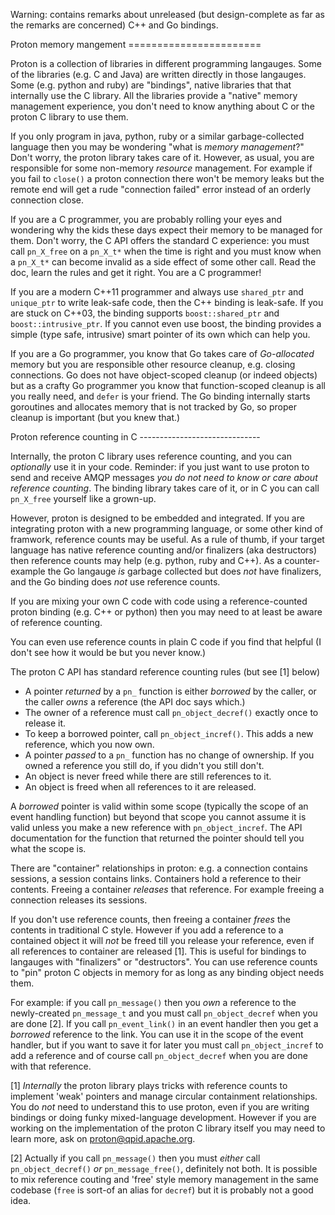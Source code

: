 
Warning: contains remarks about unreleased (but design-complete as far as the
remarks are concerned) C++ and Go bindings.

Proton memory mangement =======================

Proton is a collection of libraries in different programming langauges. Some of
the libraries (e.g. C and Java) are written directly in those langauges. Some
(e.g. python and ruby) are "bindings", native libraries that that internally use
the C library. All the libraries provide a "native" memory management
experience, you don't need to know anything about C or the proton C library to
use them.

If you only program in java, python, ruby or a similar garbage-collected
language then you may be wondering "what is *memory management*?"  Don't worry,
the proton library takes care of it. However, as usual, you are responsible for
some non-memory *resource* management. For example if you fail to `close()` a
proton connection there won't be memory leaks but the remote end will get a rude
"connection failed" error instead of an orderly connection close.

If you are a C programmer, you are probably rolling your eyes and wondering why
the kids these days expect their memory to be managed for them. Don't worry, the
C API offers the standard C experience: you must call `pn_X_free` on a `pn_X_t*`
when the time is right and you must know when a `pn_X_t*` can become invalid as
a side effect of some other call. Read the doc, learn the rules and get it
right. You are a C programmer!

If you are a modern C++11 programmer and always use `shared_ptr` and
`unique_ptr` to write leak-safe code, then the C++ binding is leak-safe. If you
are stuck on C++03, the binding supports `boost::shared_ptr` and
`boost::intrusive_ptr`. If you cannot even use boost, the binding provides a
simple (type safe, intrusive) smart pointer of its own which can help you.

If you are a Go programmer, you know that Go takes care of *Go-allocated* memory
but you are responsible other resource cleanup, e.g. closing connections.  Go
does not have object-scoped cleanup (or indeed objects) but as a crafty Go
programmer you know that function-scoped cleanup is all you really need, and
`defer` is your friend. The Go binding internally starts goroutines and
allocates memory that is not tracked by Go, so proper cleanup is important (but
you knew that.)

Proton reference counting in C ------------------------------

Internally, the proton C library uses reference counting, and you can
*optionally* use it in your code. Reminder: if you just want to use proton to
send and receive AMQP messages *you do not need to know or care about reference
counting*. The binding library takes care of it, or in C you can call
`pn_X_free` yourself like a grown-up.

However, proton is designed to be embedded and integrated. If you are
integrating proton with a new programming language, or some other kind of
framwork, reference counts may be useful. As a rule of thumb, if your target
language has native reference counting and/or finalizers (aka destructors) then
reference counts may help (e.g. python, ruby and C++). As a counter-example the
Go langauge *is* garbage collected but does *not* have finalizers, and the Go
binding does *not* use reference counts.

If you are mixing your own C code with code using a reference-counted proton
binding (e.g. C++ or python) then you may need to at least be aware of reference
counting.

You can even use reference counts in plain C code if you find that helpful (I
don't see how it would be but you never know.)

The proton C API has standard reference counting rules (but see [1] below)

- A pointer *returned* by a `pn_` function is either *borrowed* by the caller,
  or the caller *owns* a reference (the API doc says which.)
- The owner of a reference must call `pn_object_decref()` exactly once to
  release it.
- To keep a borrowed pointer, call `pn_object_incref()`. This adds a new
  reference, which you now own.
- A pointer *passed* to a `pn_` function has no change of ownership. If you
  owned a reference you still do, if you didn't you still don't.
- An object is never freed while there are still references to it.
- An object is freed when all references to it are released.

A *borrowed* pointer is valid within some scope (typically the scope of an event
handling function) but beyond that scope you cannot assume it is valid unless
you make a new reference with `pn_object_incref`. The API documentation for the
function that returned the pointer should tell you what the scope is.

There are "container" relationships in proton: e.g. a connection contains
sessions, a session contains links. Containers hold a reference to their
contents. Freeing a container *releases* that reference. For example freeing a
connection releases its sessions.

If you don't use reference counts, then freeing a container *frees* the contents
in traditional C style. However if you add a reference to a contained object it
will *not* be freed till you release your reference, even if all references to
container are released [1]. This is useful for bindings to langauges with
"finalizers" or "destructors". You can use reference counts to "pin" proton C
objects in memory for as long as any binding object needs them.

For example: if you call `pn_message()` then you *own* a reference to the
newly-created `pn_message_t` and you must call `pn_object_decref` when you are
done [2]. If you call `pn_event_link()` in an event handler then you get a
*borrowed* reference to the link. You can use it in the scope of the event
handler, but if you want to save it for later you must call `pn_object_incref`
to add a reference and of course call `pn_object_decref` when you are done with
that reference.

[1] *Internally* the proton library plays tricks with reference counts to
implement 'weak' pointers and manage circular containment relationships. You do
*not* need to understand this to use proton, even if you are writing bindings or
doing funky mixed-language development. However if you are working on the
implementation of the proton C library itself you may need to learn more, ask on
proton@qpid.apache.org.

[2] Actually if you call `pn_message()` then you must *either* call
`pn_object_decref()` *or* `pn_message_free()`, definitely not both. It is
possible to mix reference couting and 'free' style memory management in the same
codebase (`free` is sort-of an alias for `decref`) but it is probably not a good
idea.
